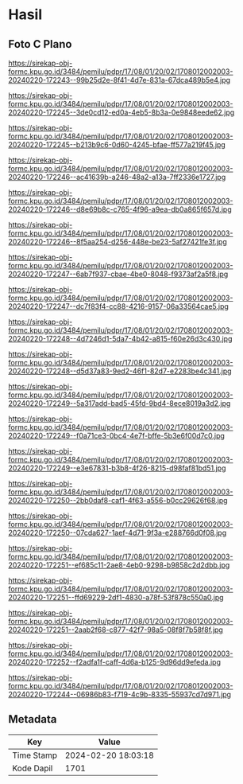 # Hasil

## Foto C Plano

https://sirekap-obj-formc.kpu.go.id/3484/pemilu/pdpr/17/08/01/20/02/1708012002003-20240220-172243--99b25d2e-8f41-4d7e-831a-67dca489b5e4.jpg

https://sirekap-obj-formc.kpu.go.id/3484/pemilu/pdpr/17/08/01/20/02/1708012002003-20240220-172245--3de0cd12-ed0a-4eb5-8b3a-0e9848eede62.jpg

https://sirekap-obj-formc.kpu.go.id/3484/pemilu/pdpr/17/08/01/20/02/1708012002003-20240220-172245--b213b9c6-0d60-4245-bfae-ff577a219f45.jpg

https://sirekap-obj-formc.kpu.go.id/3484/pemilu/pdpr/17/08/01/20/02/1708012002003-20240220-172246--ac41639b-a246-48a2-a13a-7ff2336e1727.jpg

https://sirekap-obj-formc.kpu.go.id/3484/pemilu/pdpr/17/08/01/20/02/1708012002003-20240220-172246--d8e69b8c-c765-4f96-a9ea-db0a865f657d.jpg

https://sirekap-obj-formc.kpu.go.id/3484/pemilu/pdpr/17/08/01/20/02/1708012002003-20240220-172246--8f5aa254-d256-448e-be23-5af27421fe3f.jpg

https://sirekap-obj-formc.kpu.go.id/3484/pemilu/pdpr/17/08/01/20/02/1708012002003-20240220-172247--6ab7f937-cbae-4be0-8048-f9373af2a5f8.jpg

https://sirekap-obj-formc.kpu.go.id/3484/pemilu/pdpr/17/08/01/20/02/1708012002003-20240220-172247--dc7f83f4-cc88-4216-9157-06a33564cae5.jpg

https://sirekap-obj-formc.kpu.go.id/3484/pemilu/pdpr/17/08/01/20/02/1708012002003-20240220-172248--4d7246d1-5da7-4b42-a815-f60e26d3c430.jpg

https://sirekap-obj-formc.kpu.go.id/3484/pemilu/pdpr/17/08/01/20/02/1708012002003-20240220-172248--d5d37a83-9ed2-46f1-82d7-e2283be4c341.jpg

https://sirekap-obj-formc.kpu.go.id/3484/pemilu/pdpr/17/08/01/20/02/1708012002003-20240220-172249--5a317add-bad5-45fd-9bd4-8ece8019a3d2.jpg

https://sirekap-obj-formc.kpu.go.id/3484/pemilu/pdpr/17/08/01/20/02/1708012002003-20240220-172249--f0a71ce3-0bc4-4e7f-bffe-5b3e6f00d7c0.jpg

https://sirekap-obj-formc.kpu.go.id/3484/pemilu/pdpr/17/08/01/20/02/1708012002003-20240220-172249--e3e67831-b3b8-4f26-8215-d98faf81bd51.jpg

https://sirekap-obj-formc.kpu.go.id/3484/pemilu/pdpr/17/08/01/20/02/1708012002003-20240220-172250--2bb0daf8-caf1-4f63-a556-b0cc29626f68.jpg

https://sirekap-obj-formc.kpu.go.id/3484/pemilu/pdpr/17/08/01/20/02/1708012002003-20240220-172250--07cda627-1aef-4d71-9f3a-e288766d0f08.jpg

https://sirekap-obj-formc.kpu.go.id/3484/pemilu/pdpr/17/08/01/20/02/1708012002003-20240220-172251--ef685c11-2ae8-4eb0-9298-b9858c2d2dbb.jpg

https://sirekap-obj-formc.kpu.go.id/3484/pemilu/pdpr/17/08/01/20/02/1708012002003-20240220-172251--ffd69229-2df1-4830-a78f-53f878c550a0.jpg

https://sirekap-obj-formc.kpu.go.id/3484/pemilu/pdpr/17/08/01/20/02/1708012002003-20240220-172251--2aab2f68-c877-42f7-98a5-08f8f7b58f8f.jpg

https://sirekap-obj-formc.kpu.go.id/3484/pemilu/pdpr/17/08/01/20/02/1708012002003-20240220-172252--f2adfa1f-caff-4d6a-b125-9d96dd9efeda.jpg

https://sirekap-obj-formc.kpu.go.id/3484/pemilu/pdpr/17/08/01/20/02/1708012002003-20240220-172244--06986b83-f719-4c9b-8335-55937cd7d971.jpg


## Metadata

| Key        | Value               |
| ---------- | ------------------- |
| Time Stamp | 2024-02-20 18:03:18 |
| Kode Dapil | 1701                |




